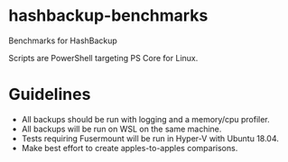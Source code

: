 # hashbackup-benchmarks
Benchmarks for HashBackup

Scripts are PowerShell targeting PS Core for Linux.

# Guidelines
- All backups should be run with logging and a memory/cpu profiler.
- All backups will be run on WSL on the same machine.
- Tests requiring Fusermount will be run in Hyper-V with Ubuntu 18.04.
- Make best effort to create apples-to-apples comparisons.
